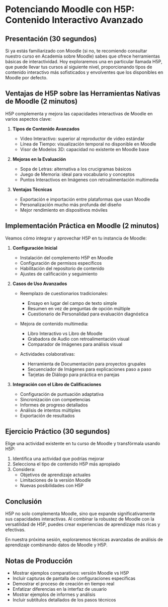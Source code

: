 # Potenciando Moodle con H5P: Contenido Interactivo Avanzado

## Presentación (30 segundos)

Si ya estás familiarizado con Moodle (si no, te recomiendo consultar nuestro curso en Academia sobre Moodle) sabes que ofrece herramientas básicas de interactividad. Hoy exploraremos una en particular llamada H5P, que puede llevar tus cursos al siguiente nivel, proporcionando tipos de contenido interactivo más sofisticados y envolventes que los disponibles en Moodle por defecto.

## Ventajas de H5P sobre las Herramientas Nativas de Moodle (2 minutos)

H5P complementa y mejora las capacidades interactivas de Moodle en varios aspectos clave:

1. **Tipos de Contenido Avanzados**
   - Video Interactivo: superior al reproductor de video estándar
   - Línea de Tiempo: visualización temporal no disponible en Moodle
   - Visor de Modelos 3D: capacidad no existente en Moodle base

2. **Mejoras en la Evaluación**
   - Sopa de Letras: alternativa a los crucigramas básicos
   - Juego de Memoria: ideal para vocabulario y conceptos
   - Puntos Interactivos en Imágenes con retroalimentación multimedia

3. **Ventajas Técnicas**
   - Exportación e importación entre plataformas que usan Moodle
   - Personalización mucho más profunda del diseño
   - Mejor rendimiento en dispositivos móviles

## Implementación Práctica en Moodle (2 minutos)

Veamos cómo integrar y aprovechar H5P en tu instancia de Moodle:

1. **Configuración Inicial**
   - Instalación del complemento H5P en Moodle
   - Configuración de permisos específicos
   - Habilitación del repositorio de contenido
   - Ajustes de calificación y seguimiento

2. **Casos de Uso Avanzados**
   - Reemplazo de cuestionarios tradicionales:
     * Ensayo en lugar del campo de texto simple
     * Resumen en vez de preguntas de opción múltiple
     * Cuestionario de Personalidad para evaluación diagnóstica
   
   - Mejora de contenido multimedia:
     * Libro Interactivo vs Libro de Moodle
     * Grabadora de Audio con retroalimentación visual
     * Comparador de Imágenes para análisis visual
   
   - Actividades colaborativas:
     * Herramienta de Documentación para proyectos grupales
     * Secuenciador de Imágenes para explicaciones paso a paso
     * Tarjetas de Diálogo para práctica en parejas

3. **Integración con el Libro de Calificaciones**
   - Configuración de puntuación adaptativa
   - Sincronización con competencias
   - Informes de progreso detallados
   - Análisis de intentos múltiples
   - Exportación de resultados

## Ejercicio Práctico (30 segundos)

Elige una actividad existente en tu curso de Moodle y transfórmala usando H5P:

1. Identifica una actividad que podrías mejorar
2. Selecciona el tipo de contenido H5P más apropiado
3. Considera:
   - Objetivos de aprendizaje actuales
   - Limitaciones de la versión Moodle
   - Nuevas posibilidades con H5P

## Conclusión

H5P no solo complementa Moodle, sino que expande significativamente sus capacidades interactivas. Al combinar la robustez de Moodle con la versatilidad de H5P, puedes crear experiencias de aprendizaje más ricas y efectivas.

En nuestra próxima sesión, exploraremos técnicas avanzadas de análisis de aprendizaje combinando datos de Moodle y H5P.

## Notas de Producción
- Mostrar ejemplos comparativos: versión Moodle vs H5P
- Incluir capturas de pantalla de configuraciones específicas
- Demostrar el proceso de creación en tiempo real
- Enfatizar diferencias en la interfaz de usuario
- Mostrar ejemplos de informes y análisis
- Incluir subtítulos detallados de los pasos técnicos